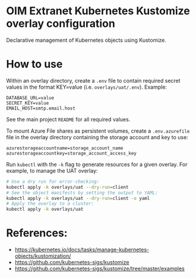 # OIM Extranet Kubernetes Kustomize overlay configuration

Declarative management of Kubernetes objects using Kustomize.

# How to use

Within an overlay directory, create a `.env` file to contain required secret
values in the format KEY=value (i.e. `overlays/uat/.env`). Example:

    DATABASE_URL=value
    SECRET_KEY=value
    EMAIL_HOST=smtp.email.host

See the main project `README` for all required values.

To mount Azure File shares as persistent volumes, create a `.env.azurefile`
file in the overlay directory containing the storage account and key to use:


    azurestorageaccountname=storage_account_name
    azurestorageaccountkey=storage_account_access_key

Run `kubectl` with the `-k` flag to generate resources for a given overlay.
For example, to manage the UAT overlay:

```bash
# Use a dry run for error-checking:
kubectl apply -k overlays/uat --dry-run=client
# See the object manifests by setting the output to YAML:
kubectl apply -k overlays/uat --dry-run=client -o yaml
# Apply the overlay to a cluster:
kubectl apply -k overlays/uat
```

# References:

* https://kubernetes.io/docs/tasks/manage-kubernetes-objects/kustomization/
* https://github.com/kubernetes-sigs/kustomize
* https://github.com/kubernetes-sigs/kustomize/tree/master/examples
